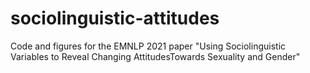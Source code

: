 # sociolinguistic-attitudes
Code and figures for the EMNLP 2021 paper "Using Sociolinguistic Variables to Reveal Changing AttitudesTowards Sexuality and Gender"
